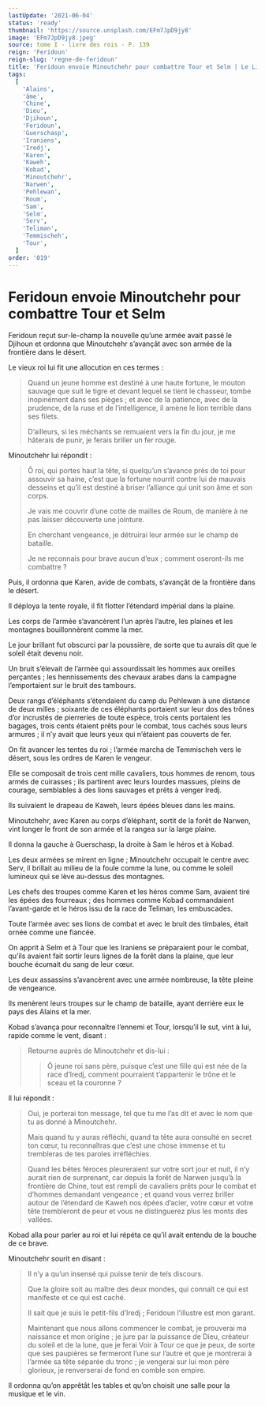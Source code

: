 ```yaml
---
lastUpdate: '2021-06-04'
status: 'ready'
thumbnail: 'https://source.unsplash.com/EFm7JpD9jy8'
image: 'EFm7JpD9jy8.jpeg'
source: tome I - livre des rois - P. 139
reign: 'Feridoun'
reign-slug: 'regne-de-feridoun'
title: 'Feridoun envoie Minoutchehr pour combattre Tour et Selm | Le Livre des Rois | Shâhnâmeh'
tags:
  [
    'Alains',
    'âme',
    'Chine',
    'Dieu',
    'Djihoun',
    'Feridoun',
    'Guerschasp',
    'Iraniens',
    'Iredj',
    'Karen',
    'Kaweh',
    'Kobad',
    'Minoutchehr',
    'Narwen',
    'Pehlewan',
    'Roum',
    'Sam',
    'Selm',
    'Serv',
    'Teliman',
    'Temmischeh',
    'Tour',
  ]
order: '019'
---
```


# Feridoun envoie Minoutchehr pour combattre Tour et Selm

Feridoun reçut sur-le-champ la nouvelle qu’une armée avait passé le Djihoun et ordonna que Minoutchehr s’avançât avec son armée de la frontière dans le désert.

Le vieux roi lui fit une allocution en ces termes :

> Quand un jeune homme est destiné à une haute fortune, le mouton sauvage que suit le tigre et devant lequel se tient le chasseur, tombe inopinément dans ses pièges ; et avec de la patience, avec de la prudence, de la ruse et de l’intelligence, il amène le lion terrible dans ses filets.
>
> D’ailleurs, si les méchants se remuaient vers la fin du jour, je me hâterais de punir, je ferais briller un fer rouge.

Minoutchehr lui répondit :

> Ô roi, qui portes haut la tête, si quelqu’un s’avance près de toi pour assouvir sa haine, c’est que la fortune nourrit contre lui de mauvais desseins et qu’il est destiné à briser l’alliance qui unit son âme et son corps.
>
> Je vais me couvrir d’une cotte de mailles de Roum, de manière à ne pas laisser découverte une jointure.
>
> En cherchant vengeance, je détruirai leur armée sur le champ de bataille.
>
> Je ne reconnais pour brave aucun d’eux ; comment oseront-ils me combattre ?

Puis, il ordonna que Karen, avide de combats, s’avançât de la frontière dans le désert.

Il déploya la tente royale, il fit flotter l’étendard impérial dans la plaine.

Les corps de l’armée s’avancèrent l’un après l’autre, les plaines et les montagnes bouillonnèrent comme la mer.

Le jour brillant fut obscurci par la poussière, de sorte que tu aurais dit que le soleil était devenu noir.

Un bruit s’élevait de l’armée qui assourdissait les hommes aux oreilles perçantes ; les hennissements des chevaux arabes dans la campagne l’emportaient sur le bruit des tambours.

Deux rangs d’éléphants s’étendaient du camp du Pehlewan à une distance de deux milles ; soixante de ces éléphants portaient sur leur dos des trônes d’or incrustés de pierreries de toute espèce, trois cents portaient les bagages, trois cents étaient prêts pour le combat, tous cachés sous leurs armures ; il n’y avait que leurs yeux qui n’étaient pas couverts de fer.

On fit avancer les tentes du roi ; l’armée marcha de Temmischeh vers le désert, sous les ordres de Karen le vengeur.

Elle se composait de trois cent mille cavaliers, tous hommes de renom, tous armés de cuirasses ; ils partirent avec leurs lourdes massues, pleins de courage, semblables à des lions sauvages et prêts à venger Iredj.

Ils suivaient le drapeau de Kaweh, leurs épées bleues dans les mains.

Minoutchehr, avec Karen au corps d’éléphant, sortit de la forêt de Narwen, vint longer le front de son armée et la rangea sur la large plaine.

Il donna la gauche à Guerschasp, la droite à Sam le héros et à Kobad.

Les deux armées se mirent en ligne ; Minoutchehr occupait le centre avec Serv, il brillait au milieu de la foule comme la lune, ou comme le soleil lumineux qui se lève au-dessus des montagnes.

Les chefs des troupes comme Karen et les héros comme Sam, avaient tiré les épées des fourreaux ; des hommes comme Kobad commandaient l’avant-garde et le héros issu de la race de Teliman, les embuscades.

Toute l’armée avec ses lions de combat et avec le bruit des timbales, était ornée comme une fiancée.

On apprit à Selm et à Tour que les Iraniens se préparaient pour le combat, qu’ils avaient fait sortir leurs lignes de la forêt dans la plaine, que leur bouche écumait du sang de leur cœur.

Les deux assassins s’avancèrent avec une armée nombreuse, la tête pleine de vengeance.

Ils menèrent leurs troupes sur le champ de bataille, ayant derrière eux le pays des Alains et la mer.

Kobad s’avança pour reconnaître l’ennemi et Tour, lorsqu’il le sut, vint à lui, rapide comme le vent, disant :

> Retourne auprès de Minoutchehr et dis-lui :
>
> > Ô jeune roi sans père, puisque c’est une fille qui est née de la race d’Iredj, comment pourraient t’appartenir le trône et le sceau et la couronne ?

Il lui répondit :

> Oui, je porterai ton message, tel que tu me l’as dit et avec le nom que tu as donné à Minoutchehr.
>
> Mais quand tu y auras réfléchi, quand ta tête aura consulté en secret ton cœur, tu reconnaîtras que c’est une chose immense et tu trembleras de tes paroles irréfléchies.
>
> Quand les bêtes féroces pleureraient sur votre sort jour et nuit, il n’y aurait rien de surprenant, car depuis la forêt de Narwen jusqu’à la frontière de Chine, tout est rempli de cavaliers prêts pour le combat et d’hommes demandant vengeance ; et quand vous verrez briller autour de l’étendard de Kaweh nos épées d’acier, votre cœur et votre tête trembleront de peur et vous ne distinguerez plus les monts des vallées.

Kobad alla pour parler au roi et lui répéta ce qu’il avait entendu de la bouche de ce brave.

Minoutchehr sourit en disant :

> Il n’y a qu’un insensé qui puisse tenir de tels discours.
>
> Que la gloire soit au maître des deux mondes, qui connaît ce qui est manifeste et ce qui est caché.
>
> Il sait que je suis le petit-fils d’Iredj ; Feridoun l’illustre est mon garant.
>
> Maintenant que nous allons commencer le combat, je prouverai ma naissance et mon origine ; je jure par la puissance de Dieu, créateur du soleil et de la lune, que je ferai Voir à Tour ce que je peux, de sorte que ses paupières se fermeront l’une sur l’autre et que je montrerai à l’armée sa tête séparée du tronc ; je vengerai sur lui mon père glorieux, je renverserai de fond en comble son empire.

Il ordonna qu’on apprêtât les tables et qu’on choisit une salle pour la musique et le vin.
